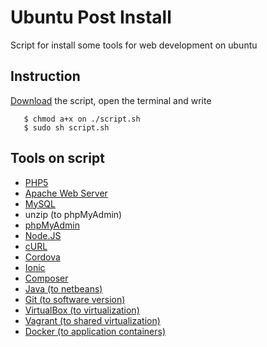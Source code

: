 # Ubuntu Post Install


Script for install some tools for web development on ubuntu

## Instruction

[Download](https://github.com/IgorDePaula/UbuntuPostInstall/releases) the script, open the terminal and write
```
   $ chmod a+x on ./script.sh 
   $ sudo sh script.sh
```


## Tools on script


-  [PHP5](http://www.php.net/)
-  [Apache Web Server](http://httpd.apache.org/)
-  [MySQL](https://www.mysql.com/)
-  unzip (to phpMyAdmin)
-  [phpMyAdmin](http://phpmyadmin.net)
-  [Node.JS](http://www.nodejs.org)
-  [cURL](http://curl.haxx.se/)
-  [Cordova](http://cordova.apache.org)
-  [Ionic](http://www.ionicframework.com)
-  [Composer](https://www.getcomposer.org/)
-  [Java (to netbeans)](www.java.com)
-  [Git (to software version)](http://www.git-scm.com)
-  [VirtualBox (to virtualization)](https://www.virtualbox.org/)
-  [Vagrant (to shared virtualization)](https://www.vagrantup.com/)
-  [Docker (to application containers)](https://www.docker.com/)